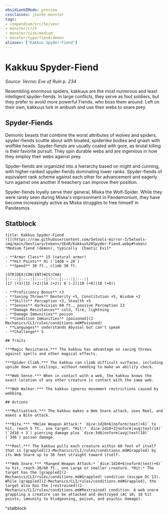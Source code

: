 ```yaml
---
obsidianUIMode: preview
cssclasses: json5e-monster
tags:
- compendium/src/5e/veor
- monster/cr/5
- monster/size/medium
- monster/type/fiend/demon
aliases: ["Kakkuu Spyder-Fiend"]
---
```

# Kakkuu Spyder-Fiend
*Source: Vecna: Eve of Ruin p. 234*  

Resembling enormous spiders, kakkuus are the most numerous and least intelligent spyder-fiends. In large conflicts, they serve as foot soldiers, but they prefer to avoid more powerful Fiends, who boss them around. Left on their own, kakkuus lurk in ambush and use their webs to snare prey.

## Spyder-Fiends

Demonic beasts that combine the worst attributes of wolves and spiders, spyder-fiends scuttle about with bloated, spiderlike bodies and gnash with wolflike heads. Spyder-fiends are usually coated with gore, as brutal killing is their favorite pursuit. They spin durable webs and are ingenious in how they employ their webs against prey.

Spyder-fiends are organized into a hierarchy based on might and cunning, with higher-ranked spyder-fiends dominating lower ranks. Spyder-fiends of equivalent rank scheme against each other for advancement and eagerly turn against one another if treachery can improve their position.

Spyder-fiends loyally serve their general, Miska the Wolf-Spider. While they were rarely seen during Miska's imprisonment in Pandemonium, they have become increasingly active as Miska struggles to free himself in Pandesmos.

## Statblock

```ad-statblock
title: Kakkuu Spyder-Fiend
![](https://raw.githubusercontent.com/5etools-mirror-3/5etools-img/main/bestiary/tokens/VEoR/Kakkuu%20Spyder-Fiend.webp#token)
*Medium fiend (demon), typically  Chaotic Evil*

- **Armor Class** 15 (natural armor)
- **Hit Points** 91 (`14d8 + 28`)
- **Speed** 30 ft., climb 30 ft.

|STR|DEX|CON|INT|WIS|CHA|
|:---:|:---:|:---:|:---:|:---:|:---:|
|17 (+3)|15 (+2)|14 (+2)| 6 (-2)|10 (+0)|10 (+0)|

- **Proficiency Bonus** +3
- **Saving Throws** Dexterity +5, Constitution +5, Wisdom +3
- **Skills** Perception +3, Stealth +5
- **Senses** darkvision 60 ft., passive Perception 13
- **Damage Resistances** cold, fire, lightning
- **Damage Immunities** poison
- **Condition Immunities** [poisoned](2-Mechanics/CLI/rules/conditions.md#Poisoned)
- **Languages** understands Abyssal but can't speak
- **Challenge** 5

## Traits

***Magic Resistance.*** The kakkuu has advantage on saving throws against spells and other magical effects.

***Spider Climb.*** The kakkuu can climb difficult surfaces, including upside down on ceilings, without needing to make an ability check.

***Web Sense.*** When in contact with a web, the kakkuu knows the exact location of any other creature in contact with the same web.

***Web Walker.*** The kakkuu ignores movement restrictions caused by webbing.

## Actions

***Multiattack.*** The kakkuu makes a Web Snare attack, uses Reel, and makes a Bite attack.

***Bite.*** *Melee Weapon Attack:* `dice:1d20+6|noform|text(+6)` to hit, reach 5 ft., one target. *Hit:* `dice:2d10+3|noform|avg|text(14)` (`2d10 + 3`) piercing damage plus `dice:3d6|noform|avg|text(10)` (`3d6`) poison damage.

***Reel.*** The kakkuu pulls each creature within 60 feet of itself that is [grappled](2-Mechanics/CLI/rules/conditions.md#Grappled) by its Web Snare up to 30 feet straight toward itself.

***Web Snare.*** *Ranged Weapon Attack:* `dice:1d20+6|noform|text(+6)` to hit, reach 30/60 ft., one Large or smaller creature. *Hit:* The target has the [grappled](2-Mechanics/CLI/rules/conditions.md#Grappled) condition (escape DC 13). While [grappled](2-Mechanics/CLI/rules/conditions.md#Grappled), the target also has the [restrained](2-Mechanics/CLI/rules/conditions.md#Restrained) condition. A web snare grappling a creature can be attacked and destroyed (AC 10; 10 hit points; immunity to bludgeoning, poison, and psychic damage).
```
^statblock